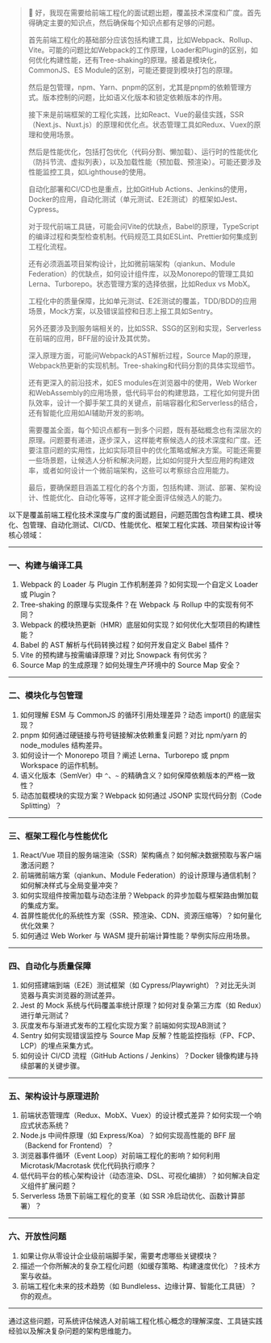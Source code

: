 > 💭 好，我现在需要给前端工程化的面试题出题，覆盖技术深度和广度。首先得确定主要的知识点，然后确保每个知识点都有足够的问题。
>
> 首先前端工程化的基础部分应该包括构建工具，比如Webpack、Rollup、Vite。可能的问题比如Webpack的工作原理，Loader和Plugin的区别，如何优化构建性能，还有Tree-shaking的原理。接着是模块化，CommonJS、ES Module的区别，可能还要提到模块打包的原理。
>
> 然后是包管理，npm、Yarn、pnpm的区别，尤其是pnpm的依赖管理方式。版本控制的问题，比如语义化版本和锁定依赖版本的作用。
>
> 接下来是前端框架的工程化实践，比如React、Vue的最佳实践，SSR（Next.js、Nuxt.js）的原理和优化点。状态管理工具如Redux、Vuex的原理和使用场景。
>
> 然后是性能优化，包括打包优化（代码分割、懒加载）、运行时的性能优化（防抖节流、虚拟列表），以及加载性能（预加载、预渲染）。可能还要涉及性能监控工具，如Lighthouse的使用。
>
> 自动化部署和CI/CD也是重点，比如GitHub Actions、Jenkins的使用，Docker的应用，自动化测试（单元测试、E2E测试）的框架如Jest、Cypress。
>
> 对于现代前端工具链，可能会问Vite的优缺点，Babel的原理，TypeScript的编译过程和类型检查机制。代码规范工具如ESLint、Prettier如何集成到工程化流程。
>
> 还有必须涵盖项目架构设计，比如微前端架构（qiankun、Module Federation）的优缺点，如何设计组件库，以及Monorepo的管理工具如Lerna、Turborepo。状态管理方案的选择依据，比如Redux vs MobX。
>
> 工程化中的质量保障，比如单元测试、E2E测试的覆盖，TDD/BDD的应用场景，Mock方案，以及错误监控和日志上报工具如Sentry。
>
> 另外还要涉及到服务端相关的，比如SSR、SSG的区别和实现，Serverless在前端的应用，BFF层的设计及其优势。
>
> 深入原理方面，可能问Webpack的AST解析过程，Source Map的原理，Webpack热更新的实现机制。Tree-shaking和代码分割的具体实现细节。
>
> 还有更深入的前沿技术，如ES modules在浏览器中的使用，Web Worker和WebAssembly的应用场景，低代码平台的构建思路，工程化如何提升团队效率，设计一个脚手架工具的关键点，前端容器化和Serverless的结合，还有智能化应用如AI辅助开发的影响。
>
> 需要覆盖全面，每个知识点都有一到多个问题，既有基础概念也有深层次的原理。问题要有递进，逐步深入，这样能考察候选人的技术深度和广度。还要注意问题的实用性，比如实际项目中的优化策略或解决方案。可能还需要一些场景题，让候选人分析和解决问题，比如如何提升大型应用的构建效率，或者如何设计一个微前端架构，这些可以考察综合应用能力。
>
> 最后，要确保题目涵盖工程化的各个方面，包括构建、测试、部署、架构设计、性能优化、自动化等等，这样才能全面评估候选人的能力。
>
> 



以下是覆盖前端工程化技术深度与广度的面试题目，问题范围包含构建工具、模块化、包管理、自动化测试、CI/CD、性能优化、框架工程化实践、项目架构设计等核心领域：

---

### **一、构建与编译工具**
1. Webpack 的 Loader 与 Plugin 工作机制差异？如何实现一个自定义 Loader 或 Plugin？
2. Tree-shaking 的原理与实现条件？在 Webpack 与 Rollup 中的实现有何不同？
3. Webpack 的模块热更新（HMR）底层如何实现？如何优化大型项目的构建性能？
4. Babel 的 AST 解析与代码转换过程？如何开发自定义 Babel 插件？
5. Vite 的预构建与按需编译原理？对比 Snowpack 有何优劣？
6. Source Map 的生成原理？如何处理生产环境中的 Source Map 安全？

---

### **二、模块化与包管理**
1. 如何理解 ESM 与 CommonJS 的循环引用处理差异？动态 import() 的底层实现？
2. pnpm 如何通过硬链接与符号链接解决依赖重复问题？对比 npm/yarn 的 node_modules 结构差异。
3. 如何设计一个 Monorepo 项目？阐述 Lerna、Turborepo 或 pnpm Workspace 的运作机制。
4. 语义化版本（SemVer）中 `^`、`~` 的精确含义？如何保障依赖版本的严格一致性？
5. 动态加载模块的实现方案？Webpack 如何通过 JSONP 实现代码分割（Code Splitting）？

---

### **三、框架工程化与性能优化**
1. React/Vue 项目的服务端渲染（SSR）架构痛点？如何解决数据预取与客户端激活问题？
2. 前端微前端方案（qiankun、Module Federation）的设计原理与通信机制？如何解决样式与全局变量冲突？
3. 如何实现组件按需加载与动态注册？Webpack 的异步加载与框架路由懒加载的集成方案。
4. 首屏性能优化的系统性方案（SSR、预渲染、CDN、资源压缩等）？如何量化优化效果？
5. 如何通过 Web Worker 与 WASM 提升前端计算性能？举例实际应用场景。

---

### **四、自动化与质量保障**
1. 如何搭建端到端（E2E）测试框架（如 Cypress/Playwright）？对比无头浏览器与真实浏览器的测试差异。
2. Jest 的 Mock 系统与代码覆盖率统计原理？如何对复杂第三方库（如 Redux）进行单元测试？
3. 灰度发布与渐进式发布的工程化实现方案？前端如何实现AB测试？
4. Sentry 如何实现错误监控与 Source Map 反解？性能监控指标（FP、FCP、LCP）的埋点采集方式。
5. 如何设计 CI/CD 流程（GitHub Actions / Jenkins）？Docker 镜像构建与持续部署的关键步骤。

---

### **五、架构设计与原理进阶**
1. 前端状态管理库（Redux、MobX、Vuex）的设计模式差异？如何实现一个响应式状态系统？
2. Node.js 中间件原理（如 Express/Koa）？如何实现高性能的 BFF 层（Backend for Frontend）？
3. 浏览器事件循环（Event Loop）对前端工程化的影响？如何利用 Microtask/Macrotask 优化代码执行顺序？
4. 低代码平台的核心架构设计（动态渲染、DSL、可视化编排）？如何解决自定义组件扩展问题？
5. Serverless 场景下前端工程化的变革（如 SSR 冷启动优化、函数计算部署）？

---

### **六、开放性问题**
1. 如果让你从零设计企业级前端脚手架，需要考虑哪些关键模块？
2. 描述一个你所解决的复杂工程化问题（如缓存策略、构建速度优化）？技术方案与收益。
3. 前端工程化未来的技术趋势（如 Bundleless、边缘计算、智能化工具链）？你的观点。

---

通过这些问题，可系统评估候选人对前端工程化核心概念的理解深度、工具链实践经验以及解决复杂问题的架构思维能力。
